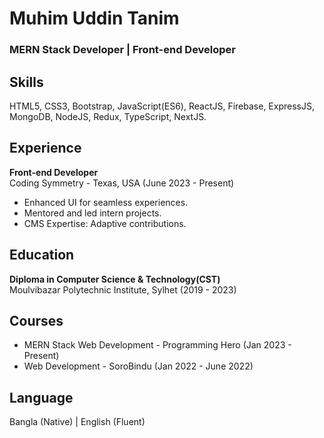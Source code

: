 # Muhim Uddin Tanim

### MERN Stack Developer | Front-end Developer

## Skills
HTML5, CSS3, Bootstrap, JavaScript(ES6), ReactJS, Firebase, ExpressJS, MongoDB, NodeJS, Redux, TypeScript, NextJS.

## Experience
**Front-end Developer**  
Coding Symmetry - Texas, USA (June 2023 - Present)  
- Enhanced UI for seamless experiences.
- Mentored and led intern projects.
- CMS Expertise: Adaptive contributions.



## Education
**Diploma in Computer Science & Technology(CST)**  
Moulvibazar Polytechnic Institute, Sylhet (2019 - 2023)

## Courses
- MERN Stack Web Development - Programming Hero (Jan 2023 - Present)
- Web Development - SoroBindu (Jan 2022 - June 2022)

## Language
Bangla (Native) | English (Fluent)
